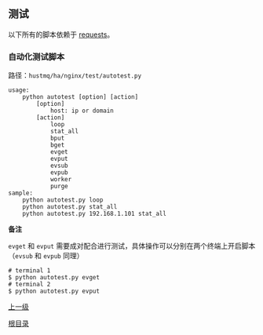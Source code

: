 测试
--

以下所有的脚本依赖于 [requests](https://github.com/request/request)。

### 自动化测试脚本 ###

路径：`hustmq/ha/nginx/test/autotest.py`

    usage:
        python autotest [option] [action]
            [option]
                host: ip or domain
            [action]
                loop
                stat_all
                bput
                bget
                evget
                evput
                evsub
                evpub
                worker
                purge
    sample:
        python autotest.py loop
        python autotest.py stat_all
        python autotest.py 192.168.1.101 stat_all

**备注**

`evget` 和 `evput` 需要成对配合进行测试，具体操作可以分别在两个终端上开启脚本（`evsub` 和 `evpub` 同理）

    # terminal 1
    $ python autotest.py evget
    # terminal 2
    $ python autotest.py evput

[上一级](index.md)

[根目录](../../index.md)